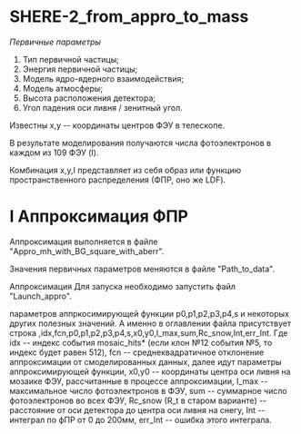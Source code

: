 # SHERE-2_from_appro_to_mass

*Первичные параметры*

1. Тип первичной частицы;
2. Энергия первичной частицы;
3. Модель ядро-ядерного взаимодействия;
4. Модель атмосферы;
5. Высота расположения детектора;
6. Угол падения оси ливня / зенитный угол.
   
Известны х,у -- координаты центров ФЭУ в телескопе.

В результате моделирования получаются числа фотоэлектронов в каждом из 109 ФЭУ (I).

Комбинация x,y,I представляет из себя образ или функцию пространственного распределения (ФПР, оно же LDF).

# I Аппроксимация ФПР

Аппроксимация выполняется в файле "Appro_mh_with_BG_square_with_aberr". 

Значения первичных параметров меняются в файле "Path_to_data". 

Аппроксимация 
Для запуска необходимо запустить файл "Launch_appro".



параметров аппркосимирующей функции p0,p1,p2,p3,p4,s и некоторых других полезных значений. А именно в оглавлении файла присутствует строка ,idx,fcn,p0,p1,p2,p3,p4,s,x0,y0,I_max,sum,Rc_snow,Int,err_Int. Где idx -- индекс события mosaic_hits* (если клон №12 события №5, то индекс будет равен 512), fcn -- среднеквадратичное отклонение аппроксимации от смоделированных данных, далее идут параметры аппроксимирующей функции, x0,y0 -- координаты центра оси ливня на мозаике ФЭУ, рассчитанные в процессе аппроксимации, I_max -- максимальное число фотоэлектронов в ФЭУ, sum -- суммарное число фотоэлектронов во всех ФЭУ, Rc_snow (R_t в старом варианте) -- расстояние от оси детектора до центра оси ливня на снегу, Int -- интеграл по фПР от 0 до 200мм, err_Int -- ошибка этого интеграла.

